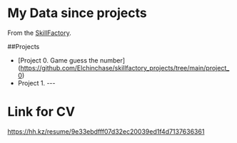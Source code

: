 # My Data since projects
From the [SkillFactory](Skillfactory.ru).

##Projects
* [Project 0. Game guess the number] (https://github.com/Elchinchase/skillfactory_projects/tree/main/project_0)
* Project 1. ---

# Link for CV
https://hh.kz/resume/9e33ebdfff07d32ec20039ed1f4d7137636361
